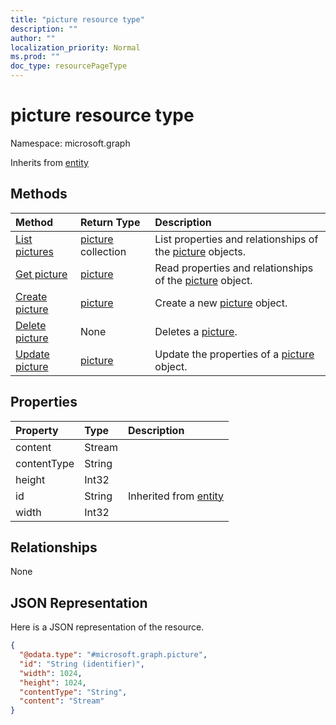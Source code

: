 ```yaml
---
title: "picture resource type"
description: ""
author: ""
localization_priority: Normal
ms.prod: ""
doc_type: resourcePageType
---
```


# picture resource type


Namespace: microsoft.graph




Inherits from [entity](../resources/entity.md)

## Methods
|Method|Return Type|Description|
|:---|:---|:---|
|[List pictures](../api/picture-list.md)|[picture](../resources/picture.md) collection|List properties and relationships of the [picture](../resources/picture.md) objects.|
|[Get picture](../api/picture-get.md)|[picture](../resources/picture.md)|Read properties and relationships of the [picture](../resources/picture.md) object.|
|[Create picture](../api/picture-create.md)|[picture](../resources/picture.md)|Create a new [picture](../resources/picture.md) object.|
|[Delete picture](../api/picture-delete.md)|None|Deletes a [picture](../resources/picture.md).|
|[Update picture](../api/picture-update.md)|[picture](../resources/picture.md)|Update the properties of a [picture](../resources/picture.md) object.|

## Properties
|Property|Type|Description|
|:---|:---|:---|
|content|Stream||
|contentType|String||
|height|Int32||
|id|String| Inherited from [entity](../resources/entity.md)|
|width|Int32||

## Relationships
None

## JSON Representation
Here is a JSON representation of the resource.
<!-- {
  "blockType": "resource",
  "keyProperty": "id",
  "@odata.type": "microsoft.graph.picture",
  "baseType": "microsoft.graph.entity",
  "openType": false
}
-->
``` json
{
  "@odata.type": "#microsoft.graph.picture",
  "id": "String (identifier)",
  "width": 1024,
  "height": 1024,
  "contentType": "String",
  "content": "Stream"
}
```

